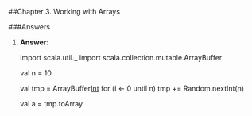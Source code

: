 ##Chapter 3. Working with Arrays      

###Answers

1) **Answer**:      
    
    import scala.util._
    import scala.collection.mutable.ArrayBuffer
    
    val n = 10
    
    val tmp = ArrayBuffer[Int]()
    for (i <- 0 until n) 
      tmp += Random.nextInt(n)
    
    val a = tmp.toArray

